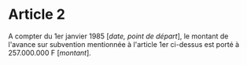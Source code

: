 # Article 2

A compter du 1er janvier 1985 [*date, point de départ*], le montant de l'avance sur subvention mentionnée à l'article 1er ci-dessus est porté à 257.000.000 F [*montant*].
